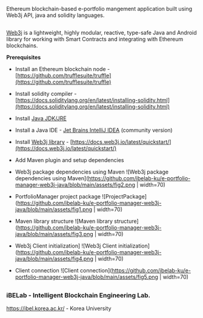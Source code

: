 
 Ethereum blockchain-based e-portfolio mangement application built using Web3j API, java and solidity languages. 
 
 ##

  [Web3j](http://web3j.io/) is a lightweight, highly modular, reactive, type-safe Java and Android library for working with Smart Contracts and integrating with Ethereum blockchains.

 **Prerequisites** 

- Install an Ethereum blockchain node - [https://github.com/trufflesuite/truffle](https://github.com/trufflesuite/truffle)
- Install solidity compiler - [https://docs.soliditylang.org/en/latest/installing-solidity.html](https://docs.soliditylang.org/en/latest/installing-solidity.html)
- Install [Java JDK/JRE](https://docs.oracle.com/javase/10/install/installation-jdk-and-jre-microsoft-windows-platforms.htm#JSJIG-GUID-A7E27B90-A28D-4237-9383-A58B416071CA)
- Install a Java IDE - [Jet Brains IntelliJ IDEA](https://www.jetbrains.com/idea/download/other.html) (community version)
- Install [Web3j library](https://www.web3labs.com/web3j-sdk) - [https://docs.web3j.io/latest/quickstart/](https://docs.web3j.io/latest/quickstart/)
- Add Maven plugin and setup dependencies

- Web3j package dependencies using Maven
 ![Web3j package dependencies using Maven](https://github.com/ibelab-ku/e-portfolio-manager-web3j-java/blob/main/assets/fig2.png | width=70)

- PortfolioManager project package 
![ProjectPackage](https://github.com/ibelab-ku/e-portfolio-manager-web3j-java/blob/main/assets/fig1.png | width=70)

- Maven library structure
![Maven library structure](https://github.com/ibelab-ku/e-portfolio-manager-web3j-java/blob/main/assets/fig3.png | width=70)                                                

- Web3j Client initialization]
![Web3j Client initialization](https://github.com/ibelab-ku/e-portfolio-manager-web3j-java/blob/main/assets/fig4.png | width=70)  

- Client connection
![Client connection](https://github.com/ibelab-ku/e-portfolio-manager-web3j-java/blob/main/assets/fig5.png | width=70)  
 
 ##
 
 ### iBELab - Intelligent Blockchain Engineering Lab.
https://ibel.korea.ac.kr/ - Korea University

